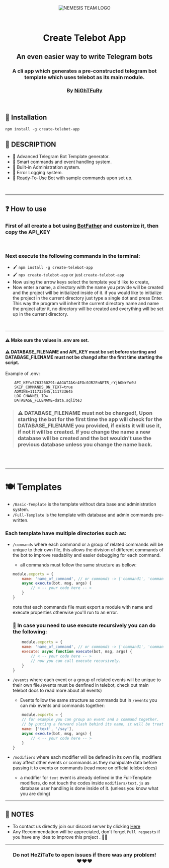 <br>
<br>
<p align="center">
<img src="https://camo.githubusercontent.com/4bb05e881cdc113a3645551e282f502c237c2913ce087043c267e0a6039309a9/687474703a2f2f692e696d6775722e636f6d2f65454c7a3641772e6a7067" alt="NEMESIS TEAM LOGO" style=""/>
</p>

<br>

# <p align="center">Create Telebot App</p>
## <p align="center">An even easier way to write Telegram bots</p>
### <p align="center">A cli app which generates a pre-constructed telegram bot template which uses telebot as its main module.</p>
### <p align="center"> By <a href="https://github.com/zNiGhTFuRyZNTT">NiGhTFuRy</a> </p>

<br>

## 🔨 Installation
```
npm install -g create-telebot-app
```

## 📜 DESCRIPTION
 - 📲 Advanced Telegram Bot Template generator.
 - 📲 Smart commands and event handling system.
 - 📲 Built-in Administration system.
 - 📲 Error Logging system.
 - 📲 Ready-To-Use Bot with sample commands upon set up.

<br>

---
## ❓ How to use

### First of all create a bot using <a href="https://t.me/BotFather">BotFather</a> and customize it, then copy the API_KEY

<br>

### Next execute the following commands in the terminal:
- 🖌️ `npm install -g create-telebot-app`
- 🖌️ `npx create-telebot-app` or just `create-telebot-app`
-  Now using the arrow keys select the template you'd like to create,
- Now enter a name, a directory with the name you provide will be created
and the project will be initialized inside of it. if you would like to initialize the project in the current directory just type a single dot and press Enter.
This way the program will inherit the current directory name and name the project after it, no directory will be created and everything will be set up in the current directory.

<br>

---

####  ⚠️ Make sure the values in .env are set.
####  ⚠️ DATABASE_FILENAME and API_KEY must be set before starting and DATABASE_FILENAME must not be changd after the first time starting the script.
Example of .env: 
```
    API_KEY=5763260291:AAGATJAKr4EOc0JR2EnNETR_rYjhONrYo0U
    SKIP_COMMANDS_ON_TEXT=true
    ADMINS=111733645,111733645
    LOG_CHANNEL_ID=
    DATABASE_FILENAME=data.sqlite3
```
> ### ⚠️ DATABASE_FILENAME must not be changed!, Upon starting the bot for the first time the app will check for the DATABASE_FILENAME you provided, if exists it will use it, if not it will be created. If you change the name a new database will be created and the bot wouldn't use the previous database unless you change the name back.

    
<br>

<br>

---
# 🍽️ Templates
- `/Basic-Template` is the template without data base and administration system.
- `/Full-Template` is the template with database and admin commands pre-written.
### Each template have multiple directories such as:
* `/commands` where each command or a group of related commands will be unique to their own file, this allows the division of different commands of the bot to improve readablity and easier debugging for each command.
    - all commands must follow the same structure as bellow:
    ```js
    module.exports = {
        name: 'name_of_command', // or commands -> ['command1', 'command2']
        async execute(bot, msg, args) {
            // < -- your code here -- >
        }
    }
    ```
    note that each commands file must export a module with name and execute properties otherwise you'll run to an error.
    ### 💼 In case you need to use execute recursively you can do the following:
    ```js
        module.exports = {
        name: 'name_of_command', // or commands -> ['command1', 'command2']
        execute: async function execute(bot, msg, args) {
            // < -- your code here -- >
            // now you can call execute recursively.
        }
    }
    ```

* `/events` where each event or a group of related events will be unique to their own file.(events must be denfined in telebot, check out main telebot docs to read more about all events)
    - Events follow the same structure as commands but in `/events` you can mix events and commands together:
    ```js
        module.exports = {
        // for example you can group an event and a command together.
        // by putting a forward slash behind its name, it will be treated as a command
        name: ['text', '/say'],
        async execute(bot, msg, args) {
            // < -- your code here -- >
        }
    }
    ```


* `/modifiers` where each modifier will be defined in its own file, modifiers may affect other events or commands as they manipulate data before passing it to events or commands (read more on official telebot docs)
    - a modifier for `text` event is already defined in the Full-Template modifiers, do not touch the codes inside `modifiers/text.js` as database user handling is done inside of it. (unless you know what you are doing)

---
## 💌 NOTES
- To contact us directly join our discord server by clicking <a href="https://discord.gg/EDbPPZwu5U">Here</a>
- Any Recommendation will be appreciated, don't forget `Pull requests` if you have any idea to improve this project . 👙🤺

---

### <p align="center"> Do not HeZiTaTe to open issues if there was any problem! <br>❤️❤️❤️ </p>